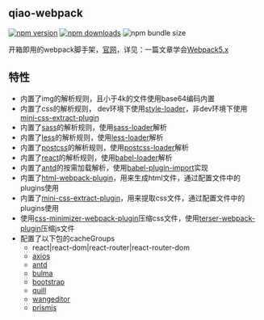 ## qiao-webpack

[![npm version](https://img.shields.io/npm/v/qiao-webpack.svg?style=flat-square)](https://www.npmjs.org/package/qiao-webpack)
[![npm downloads](https://img.shields.io/npm/dm/qiao-webpack.svg?style=flat-square)](https://npm-stat.com/charts.html?package=qiao-webpack)
![npm bundle size](https://img.shields.io/bundlephobia/minzip/qiao-webpack)

开箱即用的webpack脚手架，[官网](https://code.insistime.com/qiao-webpack#/)，详见：一篇文章学会[Webpack5.x](https://blog.insistime.com/webpack)

## 特性

- 内置了img的解析规则，且小于4k的文件使用base64编码内置
- 内置了css的解析规则， dev环境下使用[style-loader](https://webpack.js.org/loaders/style-loader/#root)，非dev环境下使用[mini-css-extract-plugin](https://webpack.js.org/plugins/mini-css-extract-plugin/#root)
- 内置了[sass](https://sass-lang.com/)的解析规则，使用[sass-loader](https://webpack.js.org/loaders/sass-loader/#root)解析
- 内置了[less](https://lesscss.org/)的解析规则，使用[less-loader](https://webpack.js.org/loaders/less-loader/#root)解析
- 内置了[postcss](https://postcss.org/)的解析规则，使用[postcss-loader](https://webpack.js.org/loaders/postcss-loader/#root)解析
- 内置了[react](https://reactjs.org/)的解析规则，使用[babel-loader](https://webpack.js.org/loaders/babel-loader/#root)解析
- 内置了[antd](https://ant.design/index-cn)的按需加载解析，使用[babel-plugin-import](https://www.npmjs.com/package/babel-plugin-import)实现
- 内置了[html-webpack-plugin](https://webpack.js.org/plugins/html-webpack-plugin/#root)，用来生成html文件，通过配置文件中的plugins使用
- 内置了[mini-css-extract-plugin](https://webpack.js.org/plugins/mini-css-extract-plugin/#root)，用来提取css文件，通过配置文件中的plugins使用
- 使用[css-minimizer-webpack-plugin](https://webpack.js.org/plugins/css-minimizer-webpack-plugin/#root)压缩css文件，使用[terser-webpack-plugin](https://webpack.js.org/plugins/terser-webpack-plugin/#root)压缩js文件
- 配置了以下包的cacheGroups
  - react|react-dom|react-router|react-router-dom
  - [axios](https://axios-http.com/)
  - [antd](https://ant.design/index-cn)
  - [bulma](https://bulma.io/)
  - [bootstrap](https://getbootstrap.com/)
  - [quill](https://quilljs.com/)
  - [wangeditor](https://www.wangeditor.com/)
  - [prismjs](https://prismjs.com/)